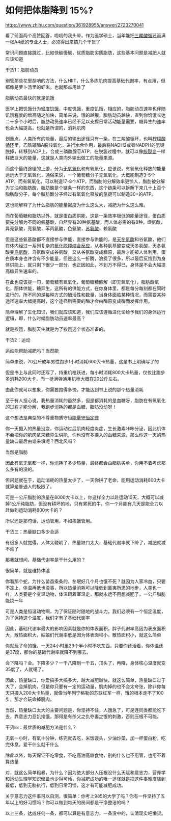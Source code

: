 # 如何把体脂降到 15%?

https://www.zhihu.com/question/361928955/answer/2723270041

看了前面两个高赞回答，唠叨的我头晕，作为医学硕士，当年能把[三羧酸循环](https://www.zhihu.com/search?q=%E4%B8%89%E7%BE%A7%E9%85%B8%E5%BE%AA%E7%8E%AF&search_source=Entity&hybrid_search_source=Entity&hybrid_search_extra=%7B%22sourceType%22%3A%22answer%22%2C%22sourceId%22%3A2723270041%7D)画满一张A4纸的专业人士，必须得出来搞几个干货了

常识问题直接跳过，比如快碳慢碳，优质脂肪劣质脂肪，这些基本问题是减肥人就应该知道

干货1：脂肪动员

别管那些花里胡哨的方法，什么HIIT，什么多练肌肉提高基础代谢率，有点用，但都像是萝卜汤里的虾米，也就那点用处了

脂肪动员最快的就是饥饿

医学上把饥饿分为[轻度饥饿](https://www.zhihu.com/search?q=%E8%BD%BB%E5%BA%A6%E9%A5%A5%E9%A5%BF&search_source=Entity&hybrid_search_source=Entity&hybrid_search_extra=%7B%22sourceType%22%3A%22answer%22%2C%22sourceId%22%3A2723270041%7D)，中度饥饿，重度饥饿，相应的，脂肪动员速率也伴随饥饿程度的增高随之加快，简单来说，饿的越狠，脂肪动员越快，直到你饥饿长达二十多个小时后，脂肪动员速率已经不足以支撑日常活动能量需要，糖异生的速率也会大幅提高，也就是所谓的，消耗肌肉

划重点，人类所有的能量，最后的输出途径只有一条，在三羧酸循环，也叫[柠檬酸循环](https://www.zhihu.com/search?q=%E6%9F%A0%E6%AA%AC%E9%85%B8%E5%BE%AA%E7%8E%AF&search_source=Entity&hybrid_search_source=Entity&hybrid_search_extra=%7B%22sourceType%22%3A%22answer%22%2C%22sourceId%22%3A2723270041%7D)里，乙酰辅酶A脱羧氧化，进行水合作用，最后将NADH2或者NADPH的氢键脱掉，转移到ADP上，合成三磷酸腺苷ATP，在脱氢过程中，就可以像[核裂变](https://www.zhihu.com/search?q=%E6%A0%B8%E8%A3%82%E5%8F%98&search_source=Entity&hybrid_search_source=Entity&hybrid_search_extra=%7B%22sourceType%22%3A%22answer%22%2C%22sourceId%22%3A2723270041%7D)一样释放巨大的能量，这就是人类向外输出做工的能量来源。

而这个最终途径的上游，分为[无氧氧化](https://www.zhihu.com/search?q=%E6%97%A0%E6%B0%A7%E6%B0%A7%E5%8C%96&search_source=Entity&hybrid_search_source=Entity&hybrid_search_extra=%7B%22sourceType%22%3A%22answer%22%2C%22sourceId%22%3A2723270041%7D)和有氧氧化，应该说，有氧氧化释放的能量远远大于无氧氧化，通俗来说，一个葡萄糖分子无氧氧化，大概能制造3-5个ATP，而有氧氧化，可以制造17-8个ATP，而脂肪的分解效率更惊人，脂肪被分解为甘油和脂肪酸，脂肪酸是个链条一样的东西，这个链条可以拆解下来几十上百个脂肪酸分子，每个脂肪酸分子经过有氧氧化释放的氢键可以制造30+的ATP。

这也能解释了为什么脂肪的能量密度为什么这么大，减肥为什么这么难。

而在葡萄糖和脂肪以外，就是蛋白质供能，这是一条效率极低的能量途径，蛋白质要先分解为不同的氨基酸，自然界有20种氨基酸，而人体必需的有8种，缬氨酸，异亮氨酸，亮氨酸，苯丙氨酸，色氨酸，[苏氨酸](https://www.zhihu.com/search?q=%E8%8B%8F%E6%B0%A8%E9%85%B8&search_source=Entity&hybrid_search_source=Entity&hybrid_search_extra=%7B%22sourceType%22%3A%22answer%22%2C%22sourceId%22%3A2723270041%7D)，赖氨酸

但是这些氨基酸都不直接参与供能，直接参与供能的，是[天冬氨酸](https://www.zhihu.com/search?q=%E5%A4%A9%E5%86%AC%E6%B0%A8%E9%85%B8&search_source=Entity&hybrid_search_source=Entity&hybrid_search_extra=%7B%22sourceType%22%3A%22answer%22%2C%22sourceId%22%3A2723270041%7D)和谷氨酸，他们在体内经过一系列复杂的[氧化脱羧缩合反应](https://www.zhihu.com/search?q=%E6%B0%A7%E5%8C%96%E8%84%B1%E7%BE%A7%E7%BC%A9%E5%90%88%E5%8F%8D%E5%BA%94&search_source=Entity&hybrid_search_source=Entity&hybrid_search_extra=%7B%22sourceType%22%3A%22answer%22%2C%22sourceId%22%3A2723270041%7D)，从各种氨基酸变成天冬氨酸，天冬氨酸变[鸟氨酸](https://www.zhihu.com/search?q=%E9%B8%9F%E6%B0%A8%E9%85%B8&search_source=Entity&hybrid_search_source=Entity&hybrid_search_extra=%7B%22sourceType%22%3A%22answer%22%2C%22sourceId%22%3A2723270041%7D)，鸟氨酸变成谷氨酸，又从谷氨酸变成糖原，最后才能被人体利用，蛋白质本身也许含有不少能量，但是这么一折腾，浪费了很多，所以最后反馈到为身体供能上，就只剩下很少一部分，也正因如此，不到万不得已，身体是不会大幅提高糖异生速率的。

在此也应该提一句，葡萄糖有氧氧化，葡萄糖糖酵解（即无氧氧化），脂肪酸氧化，酮体供能，糖异生，这所有的供能方式，在你身体里，都是每分每刻都在同时进行的，所不同的是每种方式的酶活性和数量，当身体面临某种情况，而需要某种途径速率大幅提高时，这个途径所需要的酶才会由酶原变成酶而发挥作用。

简单理解了生化知识，我们就应该知道，我们应该遵循进化论给予我们的身体运行逻辑，即，什么时候脂肪动员速率最高？

就是挨饿，脂肪天生就是为了挨饿这个状态准备的。

  

干货2：运动

运动能帮助减肥吗？当然能

简单来说，70公斤成年男性跑步1小时消耗600大卡热量，这是书上明确写了的

但是书上与此同时还写了，持重机枪跃进，每小时消耗800大卡热量，仅仅比跑步多消耗200大卡，而一挺满弹通用机枪大概在20公斤左右。

由此你就可以想象，你需要跑得多快，才能达到书上说的那个热量消耗

至于有人担心说，我热量消耗的虽然多，但是都消耗的是血糖呀，脂肪在有氧氧化的过程才能分解，我跑步消耗的都是血糖，脂肪没动呀！

这个想法是典型的不尊重物质守恒[能量守恒定律](https://www.zhihu.com/search?q=%E8%83%BD%E9%87%8F%E5%AE%88%E6%81%92%E5%AE%9A%E5%BE%8B&search_source=Entity&hybrid_search_source=Entity&hybrid_search_extra=%7B%22sourceType%22%3A%22answer%22%2C%22sourceId%22%3A2723270041%7D)

你一天摄入的热量没变，你运动过后肌肉轻度炎症，生长激素咔咔分泌，因此机体不会把你的肌肉拿来糖异生供能，你也没有多摄入的血糖来源，那么你这一天的热量缺口最后由谁来填呢？西北风吗？

当然是脂肪

因此有氧无氧都一样，你消耗了多少热量，最终都会由脂肪买单，你用不着考虑那么多有的没的。

但问题就在于，运动消耗的热量太少了，一天你拼了老命，能用运动消耗800大卡就算是普通人的极限了。

可是一公斤脂肪的热量在8000大卡以上，你这样全力以赴运动10天，大概可以减掉1公斤纯脂肪，但没有耕坏的地，只有累死的牛，你一个月能有几天是能全力以赴做到运动消耗800大卡的？

所以还是那句话，运动管用，不如挨饿管用。

  

干货三：热量缺口多少合适

有很多人就觉得，人体太聪明了，热量缺口太大，基础代谢率就下降了，减肥就减不动了

那我就想问，基础代谢率是干什么用的？

很简单，就是维持体温

你看那个蛇，为什么苗苗条条的，冬眠好几个月也饿不死？就因为人家冷血，只要不冻上，体温再低也没事，所以热量消耗可以降低到匪夷所思的地步，人类也一样，人类要是个变温动物，体温跟着室温走，那就永远不用想减肥了，一公斤脂肪能烧一年

可是人类是恒温动物啊，为了保证随时随地的战斗力，我们必须有一个恒定温度，为了保持这个温度，我们才有了基础代谢率

因此，基础代谢率最大的影响因素就是你的体表面积，胖子代谢率高因为表皮面积大，散热面积大，姑娘们代谢率低是因为体表面积小，散热面积小，就这么简单

你就玩了命的饿，一天24小时里23个半小时不吃东西，只要你还活着，你体温还是37度，那你的基础代谢率就降不到哪去。

会下降吗？会。下降多少？一千八降到一千五，顶头了，再降，身体核心温度就变35度了，人就噶了。

因此，热量缺口，你爱搞多大搞多大，越大减肥越快，就这么简单，热量缺口过于大了，会掉肌肉，但是你只要有一定的运动量，肌肉掉的也不会太夸张，除非你每天只摄入200大卡热量，就像当年列宁格勒的苏联红军一样，饿的根本走不了100步，那才会玩命掉肌肉。

当然，热量缺口太大的主要问题是，你坚持不住，人饿急了，可是连同类都能吃下去，靠意志力忍饥挨饿，那得是有杀父之仇夺妻之恨的刺激，否则压根不可能。

  

干货四：最优质的减肥方法是什么？

无氧一小时，有氧十分钟，练完就去吃，米饭馒头，少油炒菜，加一杯蛋白粉，吃完休息，爱干什么就干什么

除此以外，每天保证不吃零食，不吃高油高糖食物，别的什么也不用管，也用不着算热量

对，就这么简单粗暴，为什么？因为绝大部分人压根没什么天赋和意志力，营养学和运动生理学知识储备也少得可怜，你减肥成功的唯一途径就是把这件事难度降到最低，低到无脑执行，低到日常习惯，这才有可能减肥成功。

关于意志力这件事可以自测，很简单：你考上985的大学了吗？你有一件坚持了五年以上的好习惯吗？你可以做到每天的房间都是干净整洁的吗？

以上三条，达成任何一条，都可以算是有意志力，一条没中的，认清现实吧懒货。